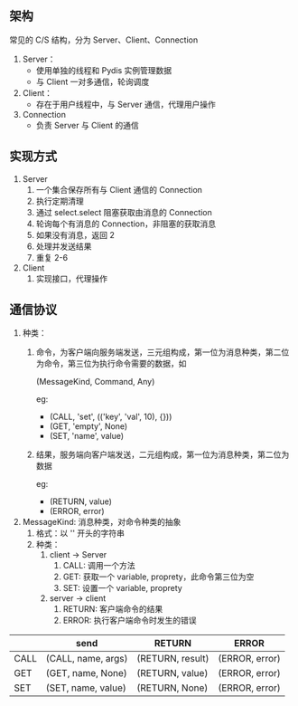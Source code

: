 ## 架构
常见的 C/S 结构，分为 Server、Client、Connection

1. Server：
   - 使用单独的线程和 Pydis 实例管理数据
   - 与 Client 一对多通信，轮询调度
2. Client：
   - 存在于用户线程中，与 Server 通信，代理用户操作
3. Connection
   - 负责 Server 与 Client 的通信

## 实现方式
1. Server
   1. 一个集合保存所有与 Client 通信的 Connection
   2. 执行定期清理
   3. 通过 select.select 阻塞获取由消息的 Connection
   4. 轮询每个有消息的 Connection，非阻塞的获取消息
   5. 如果没有消息，返回 2
   6. 处理并发送结果
   7. 重复 2-6
2. Client
   1. 实现接口，代理操作

## 通信协议
1. 种类：
   1. 命令，为客户端向服务端发送，三元组构成，第一位为消息种类，第二位为命令，第三位为执行命令需要的数据，如
   
      (MessageKind, Command, Any)

      eg:
         - (CALL, 'set',   (('key', 'val', 10), {}))
         - (GET,  'empty', None)
         - (SET, 'name', value)
   2. 结果，服务端向客户端发送，二元组构成，第一位为消息种类，第二位为数据
      
      eg:
         - (RETURN, value)
         - (ERROR, error)
2. MessageKind: 消息种类，对命令种类的抽象
   1. 格式：以 '' 开头的字符串
   2. 种类：
      1. client -> Server
         1. CALL: 调用一个方法
         2. GET: 获取一个 variable, proprety，此命令第三位为空
         3. SET: 设置一个 variable, proprety
      2. server -> client
         1. RETURN: 客户端命令的结果
         2. ERROR: 执行客户端命令时发生的错误

|      | send               | RETURN           | ERROR          |
| ---- | ------------------ | ---------------- | -------------- |
| CALL | (CALL, name, args) | (RETURN, result) | (ERROR, error) |
| GET  | (GET, name, None)  | (RETURN, value)  | (ERROR, error) |
| SET  | (SET, name, value) | (RETURN, None)   | (ERROR, error) |
